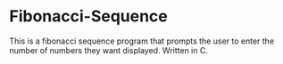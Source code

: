 # Fibonacci-Sequence

This is a fibonacci sequence program that prompts the user to enter the number of numbers they want displayed. Written in C.
